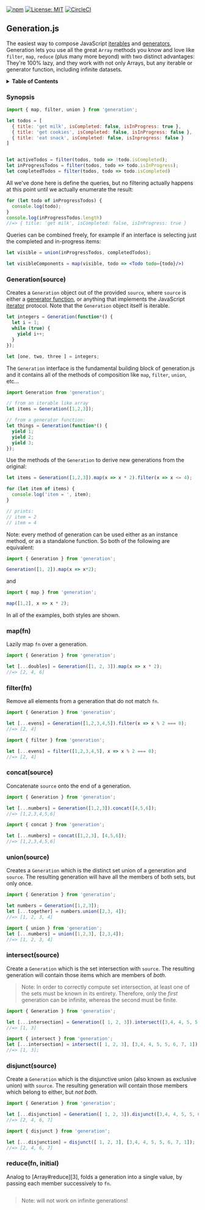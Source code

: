 [![npm](https://img.shields.io/npm/v/generation.svg)](https://www.npmjs.com/package/generation)
[![License: MIT](https://img.shields.io/badge/License-MIT-yellow.svg)](https://opensource.org/licenses/MIT)
[![CircleCI](https://circleci.com/gh/cowboyd/generation.js.svg?style=shield)](https://circleci.com/gh/cowboyd/generation.js)

## Generation.js

The easiest way to compose JavaScript [iterables][1] and
[generators][2], Generation lets you use all the great `Array` methods you
know and love like `filter`, `map`, `reduce` (plus many more beyond)
with two distinct advantages: They're 100% lazy, and they work with
not only Arrays, but any iterable or generator function, including
infinite datasets.

<details>
  <summary><strong>Table of Contents</strong></summary>
<!-- toc -->

- [Synopsis](#synopsis)
- [Generation](#generationsource)
- [map](#mapfn)
- [filter](#filterfn)
- [concat](#concatsource)
- [union](#unionsource)
- [intersect](#intersectsource)
- [disjunct](#disjunctsource)
- [reduce](#reducefninitial)

<!-- tocstop -->
</details>

### Synopsis

``` javascript
import { map, filter, union } from 'generation';

let todos = [
  { title: 'get milk', isCompleted: false, isInProgress: true },
  { title: 'get cookies', isCompleted: false, isInProgress: false },
  { title: 'eat snack', isCompleted: false, isInprogress: false }
]


let activeTodos = filter(todos, todo => !todo.isCompleted);
let inProgressTodos = filter(todos, todo => todo.isInProgress);
let completedTodos = filter(todos, todo => todo.isCompleted)

```

All we've done here is define the queries, but no filtering actually
happens at this point until we actually enumerate the result:


``` javascript
for (let todo of inProgressTodos) {
  console.log(todo);
}
console.log(inProgressTodos.length)
//=> { title: 'get milk', isCompleted: false, isInProgress: true }
```

Queries can be combined freely, for example if an interface is
selecting just the completed and in-progress items:

``` jsx
let visible = union(inProgressTodos, completedTodos);

let visibleComponents = map(visible, todo => <Todo todo={todo}/>)
```

### Generation(source)

Creates a `Generation` object out of the provided `source`, where
`source` is either a [generator function][2], or anything that
implements the JavaScript [iterator][1] protocol. Note that the
`Generation` object itself is iterable.

``` javascript
let integers = Generation(function*() {
  let i = 1;
  while (true) {
    yield i++;
  }
});

let [one, two, three ] = integers;
```

The `Generation` interface is the fundamental building block of
generation.js and it contains all of the methods of composition like
`map`, `filter`, `union`, etc...


``` javascript
import Generation from 'generation';

// from an iterable like array
let items = Generation([1,2,3]);

// from a generator function:
let things = Generation(function*() {
  yield 1;
  yield 2;
  yield 3;
});

```

Use the methods of the `Generation` to derive new generations from the original:

``` javascript
let items = Generation([1,2,3]).map(x => x * 2).filter(x => x <= 4);

for (let item of items) {
  console.log('item = ', item);
}

// prints:
// item = 2
// item = 4
```

Note: every method of generation can be used either as an instance method, or as
a standalone function. So both of the following are equivalent:

``` javascript
import { Generation } from 'generation';

Generation([1, 2]).map(x => x*2);
```

and

``` javascript
import { map } from 'generation';

map([1,2], x => x * 2);
```

In all of the examples, both styles are shown.

### map(fn)

Lazily map `fn` over a generation.

``` javascript
import { Generation } from 'generation';

let [...doubles] = Generation([1, 2, 3]).map(x => x * 2);
//=> [2, 4, 6]
```

### filter(fn)

Remove all elements from a generation that do not match `fn`.

``` javascript
import { Generation } from 'generation';

let [...evens] = Generation([1,2,3,4,5]).filter(x => x % 2 === 0);
//=> [2, 4]
```

``` javascript
import { filter } from 'generation';

let [...evens] = filter([1,2,3,4,5], x => x % 2 === 0);
//=> [2, 4]
```

### concat(source)

Concatenate `source` onto the end of a generation.

``` javascript
import { Generation } from 'generation';

let [...numbers] = Generation([1,2,3]).concat([4,5,6]);
//=> [1,2,3,4,5,6]
```

``` javascript
import { concat } from 'generation';

let [...numbers] = concat([1,2,3], [4,5,6]);
//=> [1,2,3,4,5,6]
```

### union(source)

Creates a `Generation` which is the distinct set union of a generation and
`source`. The resulting generation will have all the members of both sets,
but only once.

``` javascript
import { Generation } from 'generation';

let numbers = Generation([1,2,3]);
let [...together] = numbers.union([2,3, 4]);
//=> [1, 2, 3, 4]
```

``` javascript
import { union } from 'generation';
let [...numbers] = union([1,2,3], [2,3,4]);
//=> [1, 2, 3, 4]
```

### intersect(source)

Create a `Generation` which is the set intersection with `source`. The
resulting generation will contain those items which are members of
_both_.

> Note: In order to correctly compute set intersection, at least one
> of the sets must be known in its entirety. Therefore, only the
> _first_ generation can be infinite, whereas the second must be finite.

``` javascript
import { Generation } from 'generation';

let [...intersection] = Generation([ 1, 2, 3]).intersect([3,4, 4, 5, 5, 6, 7, 1]);
//=> [1, 3]
```

``` javascript
import { intersect } from 'generation';
let [...intersection] = intersect([ 1, 2, 3], [3,4, 4, 5, 5, 6, 7, 1]);
//=> [1, 3];
```

### disjunct(source)

Create a `Generation` which is the disjunctive union (also known as
exclusive union) with `source`. The resulting generation will contain
those members which belong to either, but _not both_.


``` javascript
import { Generation } from 'generation';

let [...disjunction] = Generation([ 1, 2, 3]).disjunct([3,4, 4, 5, 5, 6, 7, 1]);
//=> [2, 4, 6, 7]
```

``` javascript
import { disjunct } from 'generation';

let [...disjunction] = disjunct([ 1, 2, 3], [3,4, 4, 5, 5, 6, 7, 1]);
//=> [2, 4, 6, 7]
```

### reduce(fn, initial)

Analog to [Array#reduce][3], folds a generation into a single value,
by passing each member successively to `fn`.

``` javascript

```

> Note: will not work on infinite generations!


[1]: https://developer.mozilla.org/en-US/docs/Web/JavaScript/Reference/Iteration_protocols#The_iterable_protocol
[2]: https://developer.mozilla.org/en-US/docs/Web/JavaScript/Reference/Global_Objects/GeneratorFunction

